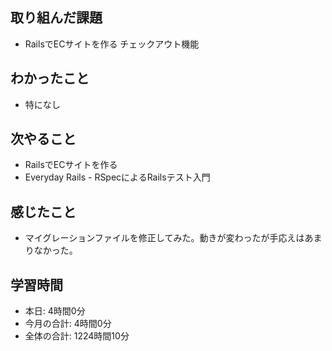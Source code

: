 ## 取り組んだ課題
- RailsでECサイトを作る チェックアウト機能
## わかったこと
- 特になし
## 次やること
- RailsでECサイトを作る
- Everyday Rails - RSpecによるRailsテスト入門
## 感じたこと
- マイグレーションファイルを修正してみた。動きが変わったが手応えはあまりなかった。
## 学習時間
- 本日: 4時間0分
- 今月の合計: 4時間0分
- 全体の合計: 1224時間10分

